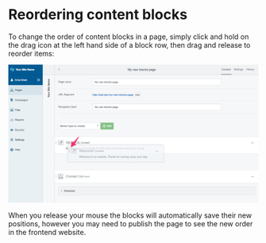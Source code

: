 # Reordering content blocks

To change the order of content blocks in a page, simply click and hold on the drag icon at the left hand side of a
block row, then drag and release to reorder items:

![Reordering content blocks](../images/reordering_blocks.png)

When you release your mouse the blocks will automatically save their new positions, however you may need to publish
the page to see the new order in the frontend website.
